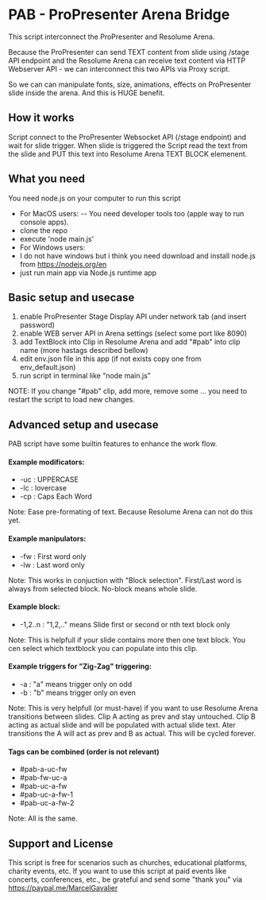# PAB - ProPresenter Arena Bridge

This script interconnect the ProPresenter and Resolume Arena.

Because the ProPresenter can send TEXT content from slide using /stage API endpoint and the Resolume Arena can receive text content via HTTP Webserver API - we can interconnect this two APIs via Proxy script.

So we can can manipulate fonts, size, animations, effects on ProPresenter slide inside the arena. And this is HUGE benefit.


## How it works

Script connect to the ProPresenter Websocket API (/stage endpoint) and wait for slide trigger.
When slide is triggered the Script read the text from the slide and PUT this text into Resolume Arena TEXT BLOCK elemenent.


## What you need

You need node.js on your computer to run this script

- For MacOS users:
-- You need developer tools too (apple way to run console apps).
 - clone the repo
 - execute 'node main.js'
- For Windows users:
 - I do not have windows but i think you need download and install node.js from https://nodejs.org/en
 - just run main app via Node.js runtime app


## Basic setup and usecase

1. enable ProPresenter Stage Display API under network tab (and insert password)
2. enable WEB server API in Arena settings (select some port like 8090)
3. add TextBlock into Clip in Resolume Arena and add "#pab" into clip name (more hastags described bellow)
4. edit env.json file in this app (if not exists copy one from env_default.json)
5. run script in terminal like "node main.js"

NOTE: If you change "#pab" clip, add more, remove some ... you need to restart the script to load new changes.


## Advanced setup and usecase

PAB script have some builtin features to enhance the work flow.

#### Example modificators:

- -uc : UPPERCASE
- -lc : lovercase
- -cp : Caps Each Word

Note: Ease pre-formating of text. Because Resolume Arena can not do this yet.

#### Example manipulators:

- -fw : First word only
- -lw : Last word only

Note: This works in conjuction with "Block selection". First/Last word is always from selected block. No-block means whole slide.

#### Example block:

- -1,2..n : "1,2,.." means Slide first or second or nth text block only

Note: This is helpfull if your slide contains more then one text block. You cen select which textblock you can populate into this clip.

#### Example triggers for "Zig-Zag" triggering:

- -a : "a" means trigger only on odd
- -b : "b" means trigger only on even

Note: This is very helpfull (or must-have) if you want to use Resolume Arena transitions between slides. Clip A acting as prev and stay untouched. Clip B acting as actual slide and will be populated with actual slide text. Ater transitions the A will act as prev and B as actual. This will be cycled forever.

#### Tags can be combined (order is not relevant)

- #pab-a-uc-fw
- #pab-fw-uc-a
- #pab-uc-a-fw
- #pab-uc-a-fw-1
- #pab-uc-a-fw-2

Note: All is the same.


## Support and License
This script is free for scenarios such as churches, educational platforms, charity events, etc. If you want to use this script at paid events like concerts, conferences, etc., be grateful and send some "thank you" via https://paypal.me/MarcelGavalier
